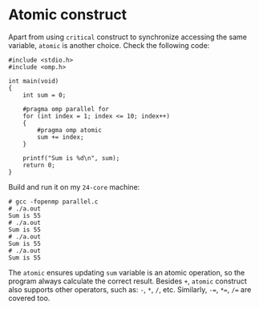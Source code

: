 # Atomic construct

Apart from using `critical` construct to synchronize accessing the same variable, `atomic` is another choice. Check the following code:  

	#include <stdio.h>
	#include <omp.h>
			
	int main(void)
	{	
		int sum = 0;
	
		#pragma omp parallel for
		for (int index = 1; index <= 10; index++)
		{
			#pragma omp atomic
			sum += index;
		}
			
		printf("Sum is %d\n", sum);
		return 0;
	} 
Build and run it on my `24-core` machine:  

	# gcc -fopenmp parallel.c
	# ./a.out
	Sum is 55
	# ./a.out
	Sum is 55
	# ./a.out
	Sum is 55
	# ./a.out
	Sum is 55
The `atomic` ensures updating `sum` variable is an atomic operation, so the program always calculate the correct result. Besides `+`, `atomic` construct also supports other operators, such as: `-`, `*`, `/`, etc. Similarly, `-=`, `*=`, `/=` are covered too. 


